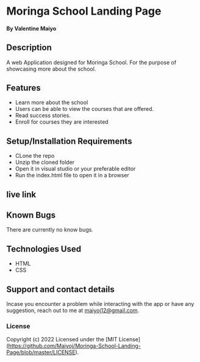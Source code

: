 # Moringa School Landing Page
#### By Valentine Maiyo
## Description
<p>A web Application designed for Moringa School. For the purpose of showcasing more about the school.</p>

## Features
* Learn more about the school
* Users can be able to view the courses that are offered. 
* Read success stories.
* Enroll for courses they are interested
## Setup/Installation Requirements

* CLone the repo
* Unzip the cloned folder
* Open it in visual studio or your preferable editor
* Run the index.html file to open it in a browser

## live link

## Known Bugs

There are currently no know bugs.

## Technologies Used
* HTML
* CSS
## Support and contact details
Incase you encounter a problem while interacting with the app or have any suggestion, reach out to me at maiyoj12@gmail.com.
### License
Copyright (c) 2022 
Licensed under the [MIT License] (https://github.com/Maiyoj/Moringa-School-Landing-Page/blob/master/LICENSE). 